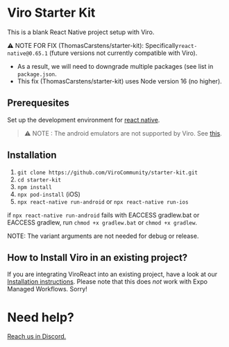 # Viro Starter Kit

This is a blank React Native project setup with Viro.

⚠️ NOTE FOR FIX (ThomasCarstens/starter-kit): 
Specifically```react-native@0.65.1``` (future versions not currently compatible with Viro). 
- As a result, we will need to downgrade multiple packages (see list in ```package.json```. 
- This fix (ThomasCarstens/starter-kit) uses Node version 16 (no higher).

## Prerequesites 

Set up the development environment for [react native](https://reactnative.dev/docs/environment-setup). 

> ⚠️ NOTE : The android emulators are not supported by Viro. See [this](https://viro-community.readme.io/docs/frequently-asked-questions#does-this-work-with-ios-simulators-or-android-emulators).

## Installation

1. `git clone https://github.com/ViroCommunity/starter-kit.git`
2. `cd starter-kit`
3. `npm install`
4. `npx pod-install` (iOS)
5. `npx react-native run-android` or `npx react-native run-ios`

if `npx react-native run-android` fails with EACCESS gradlew.bat or EACCESS gradlew, run `chmod +x gradlew.bat` or `chmod +x gradlew`.

NOTE: The variant arguments are not needed for debug or release.

## How to Install Viro in an existing project?

If you are integrating ViroReact into an existing project, have a look at our [Installation instructions](https://github.com/ViroCommunity/viro/blob/main/readmes/INSTALL.md). Please note that this does _not_ work with Expo Managed Workflows. Sorry!

# Need help?

[Reach us in Discord.](https://discord.gg/YfxDBGTxvG)
